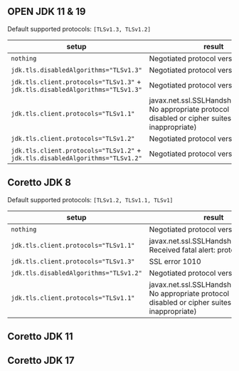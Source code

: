 
## OPEN JDK 11 & 19
Default supported protocols: `[TLSv1.3, TLSv1.2]`

| setup                                                                         | result                                                                                                                 |
|-------------------------------------------------------------------------------|------------------------------------------------------------------------------------------------------------------------|
| `nothing`                                                                     | Negotiated protocol version: TLSv1.3                                                                                   |
| `jdk.tls.disabledAlgorithms="TLSv1.3"`                                        | Negotiated protocol version: TLSv1.3                                                                                   |
| `jdk.tls.client.protocols="TLSv1.3"` + `jdk.tls.disabledAlgorithms="TLSv1.3"` | Negotiated protocol version: TLSv1.3                                                                                   |
| `jdk.tls.client.protocols="TLSv1.1"`                                          | javax.net.ssl.SSLHandshakeException: No appropriate protocol (protocol is disabled or cipher suites are inappropriate) |
| `jdk.tls.client.protocols="TLSv1.2"`                                          | Negotiated protocol version: TLSv1.2                                                                                   |
| `jdk.tls.client.protocols="TLSv1.2"` + `jdk.tls.disabledAlgorithms="TLSv1.2"` | Negotiated protocol version: TLSv1.2                                                                                   |


## Coretto JDK 8
Default supported protocols: `[TLSv1.2, TLSv1.1, TLSv1]`

| setup                                  | result                                                                                                                 |
|----------------------------------------|------------------------------------------------------------------------------------------------------------------------|
| `nothing`                              | Negotiated protocol version: TLSv1.2                                                                                   |
| `jdk.tls.client.protocols="TLSv1.1"`   | javax.net.ssl.SSLHandshakeException: Received fatal alert: protocol_version                                            |
| `jdk.tls.client.protocols="TLSv1.3"`   | SSL error 1010                                                                                                         |
| `jdk.tls.disabledAlgorithms="TLSv1.2"` | Negotiated protocol version: TLSv1.2                                                                                   |
| `jdk.tls.client.protocols="TLSv1.1"`   | javax.net.ssl.SSLHandshakeException: No appropriate protocol (protocol is disabled or cipher suites are inappropriate) |



## Coretto JDK 11



## Coretto JDK 17
